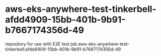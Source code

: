 # aws-eks-anywhere-test-tinkerbell-afdd4909-15bb-401b-9b91-b7667174356d-49
repository for use with E2E test job aws-eks-anywhere-test-tinkerbell:afdd4909-15bb-401b-9b91-b7667174356d-49
